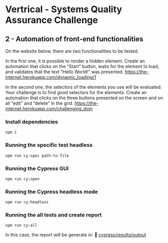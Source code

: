 # Vertrical -  Systems Quality Assurance Challenge

## 2 - Automation of front-end functionalities

On the website below, there are two functionalities to be tested.

In the first one, it is possible to render a hidden element. Create an automation that clicks on the “Start” button, waits for the element to load, and validates that the text “Hello World!” was presented. https://the-internet.herokuapp.com/dynamic_loading/1

In the second one, the selectors of the elements you use will be evaluated. Your challenge is to find good selectors for the elements. Create an automation that clicks on the three buttons presented on the screen and on all “edit” and “delete” in the grid. https://the-internet.herokuapp.com/challenging_dom

###  Install dependencies

`npm i`

### Running the specific test headless

`npm run cy:spec path-to-file`

### Running the Cypress GUI

`npm run cy:open`

### Running the Cypress headless mode
`npm run cy:headless`

### Running the all tests and create report
`npm run cy:all`

In this case, the report will be generate in: :page_with_curl: [cypress/results/output](cypress/results/output.html)
